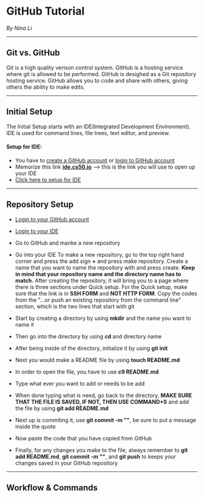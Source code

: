 # GitHub Tutorial

_By Nina Li_

---
## Git vs. GitHub

Git is a high quality verison control system. 
GitHub is a hosting service where git is allowed to be performed. GitHub is desighed as a Git repository hosting service. GitHub allows you to code and share with others, giving others the ability to make edits.

---
## Initial Setup

The Initial Setup starts with an IDE(Integrated Development Environment). IDE is used for command lines, file trees, text editor, and preview.
#### Setup for IDE:
* You have to [create a GitHub account](https://www.github.com) or [login to GitHub account](https://www.github.com)
* Memorize this link **[ide.cs50.io](https://ide.cs50.io)** --> this is the link you will use to open up your IDE
* [Click here to setup for IDE](https://github.com/hstatsep/ide50)

---
## Repository Setup

* [Login to your GitHub account](https://www.github.com)
* [Login to your IDE](https://ide.cs50.io)
* Go to GitHub and manke a new repository
* Go into your IDE
To make a new repository, go to the top right hand corner and press the add sign **+** and press make repository. Create a name that you want to name the repository with and press create. **Keep in mind that your repository name and the directory name has to match.** After creating the repository, it will bring you to a page where there is three sections under Quick setup. For the Quick setup, make sure that the link is in **SSH FORM** and **NOT HTTP FORM**. Copy the codes from the "…or push an existing repository from the command line" section, which is the two lines that start with git

* Start by creating a directory by using **mkdir** and the name you want to name it
* Then go into the directory by using **cd** and directory name
* After being inside of the directory, initialize it by using **git init**
* Next you would make a README file by using **touch README.md**
* In order to open the file, you have to use **c9 README.md**
* Type what ever you want to add or needs to be add
* When done typing what is need, go back to the directory, **MAKE SURE THAT THE FILE IS SAVED, IF NOT, THEN USE COMMAND+S** and add the file by using **git add README.md**
* Next up is commiting it, use **git commit -m ""**, be sure to put a message inside the quote
* Now paste the code that you have copied from GitHub
* Finally, for any changes you make to the file, always remember to **git add README.md**, **git commit -m ""**, and **git push** to keeps your changes saved in your GitHub repository

---
## Workflow & Commands
